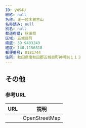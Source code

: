 ```yaml
---
ID: yWS4U
総称: null
名称: 正一位木曽吉山
名称読み: null
別名: null
都道府県: 秋田県
区域: 五城目町
緯度: 39.9483249
経度: 140.1156818
郵便番号: 0181744
住所: 秋田県南秋田郡五城目町神明前１１３
---
```


## その他

### 参考URL

| URL | 説明          |
| --- | ------------- |
|     | OpenStreetMap |
